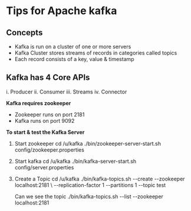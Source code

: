 # Tips for Apache kafka

## Concepts
* Kafka is run on a cluster of one or more servers
* Kafka Cluster stores streams of records in categories called topics
* Each record consists of a key, value & timestamp

## Kafka has 4 Core APIs

  i.    Producer 
  ii.   Consumer 
  iii.  Streams 
  iv.   Connector 

**Kafka requires zookeeper**
* Zookeeper runs on port 2181 
* Kafka runs on port 9092 

**To start & test the Kafka Server** 
1. Start zookeeper
   cd /u/kafka 
   ./bin/zookeeper-server-start.sh config/zookeeper.properties 

2. Start kafka
   cd /u/kafka 
   ./bin/kafka-server-start.sh config/server.properties 

3. Create a Topic
   cd /u/kafka 
   ./bin/kafka-topics.sh --create --zookeeper localhost:2181 \ 
   --replication-factor 1 --partitions 1 --topic test 

   Can we see the topic 
   ./bin/kafka-topics.sh --list --zookeeper localhost:2181 
